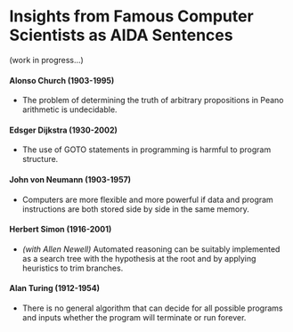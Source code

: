 Insights from Famous Computer Scientists as AIDA Sentences
==========================================================

(work in progress...)

#### Alonso Church (1903-1995)

- The problem of determining the truth of arbitrary propositions in Peano arithmetic is undecidable.

#### Edsger Dijkstra (1930-2002)

- The use of GOTO statements in programming is harmful to program structure.

#### John von Neumann (1903-1957)

- Computers are more flexible and more powerful if data and program instructions are both stored side by side in the same memory.

#### Herbert Simon (1916-2001)

- _(with Allen Newell)_ Automated reasoning can be suitably implemented as a search tree with the hypothesis at the root and by applying heuristics to trim branches.

#### Alan Turing (1912-1954)

- There is no general algorithm that can decide for all possible programs and inputs whether the program will terminate or run forever.
